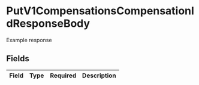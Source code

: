 # PutV1CompensationsCompensationIdResponseBody

Example response


## Fields

| Field       | Type        | Required    | Description |
| ----------- | ----------- | ----------- | ----------- |